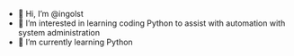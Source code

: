 - 👋 Hi, I’m @ingolst
- 👀 I’m interested in learning coding Python to assist with automation with system administration
- 🌱 I’m currently learning Python

<!---
ingolst/ingolst is a ✨ special ✨ repository because its `README.md` (this file) appears on your GitHub profile.
You can click the Preview link to take a look at your changes.
--->
